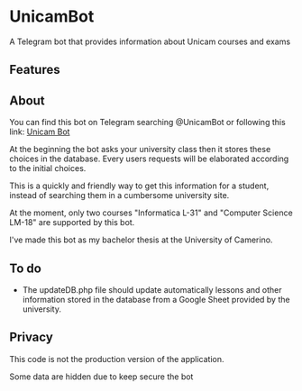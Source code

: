 # UnicamBot
A Telegram bot that provides information about Unicam courses and exams


## Features



## About
You can find this bot on Telegram searching @UnicamBot or following this link: 
[Unicam Bot](https://web.telegram.org/#/im?p=@UnicamBot)

At the beginning the bot asks your university class then it stores these choices
in the database. Every users requests will be elaborated according to the 
initial choices.

This is a quickly and friendly way to get this information for a student, 
instead of searching them in a cumbersome university site.

At the moment, only two courses "Informatica L-31" and "Computer Science LM-18" 
are supported by this bot.

I've made this bot as my bachelor thesis at the University of Camerino.

## To do

- The updateDB.php file should update automatically lessons and other information 
stored in the database from a Google Sheet provided by the university.


## Privacy
This code is not the production version of the application.

Some data are hidden due to keep secure the bot

